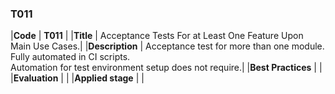 ### T011

|**Code**           | **T011** |
|**Title**          | Acceptance Tests For at Least One Feature Upon Main Use Cases.|
|**Description**    | Acceptance test for more than one module. <br> Fully automated in CI scripts. <br> Automation for test environment setup does not require.|
|**Best Practices** | |
|**Evaluation**     | |
|**Applied stage**  | |
